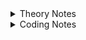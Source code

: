 <details>
<summary>Theory Notes</summary>

# C++ Programming Essentials for Beginners

## 01 C++ Diving Deeper

### Preprocessor Directive

- The preprocessors are the directives, which give instructions to the compiler to preprocess some code before actual compilation starts.
- The directive begins with '#' e.g: `#include <...>`
- The actual code is compiled by compiler only.
- Directive tells the compiler to Include the header file in the source code.
- `#define` directive tells the compiler to create symbolic constants. The symbolic constant is called a macro. e.g: `#define PI 3.14`
- All subsequent occurrences of macro in that source code will be replaced by its replacement text before the program is compiled.

### Identifiers

- Both an identifier and a variable are the names allotted by users to a particular entity in a program. e.g: `factorial()`
- The identifier is only used to identify an entity uniquely in a program at the time of execution whereas, a variable is a name given to a memory location, that is used to hold a value.
- A variable can be a identifier

### Keywords

- Keywords are the word that have a special meaning for the compiler.
- These keywords can't be used as an identifier.
- C++ has about 95 reserved words.

### main() Function

- Every C/C++ Program stars executing with main.
- There is exactly 1 main function.
- `return 0` indicates successful execution of main.
- main is not a keyword in C/C++.
- main Is not predefined, but it is predeclared.
- In C++, your code is linked against a small runtime library that constitutes the true starting point of your program.
- It is this small library calls a function called main--it's hardcoded to do so.
- Your code runs because you supply the code inside main, also called function definition.

### Namespaces

- Naming conflicts can arise if you use multiple 3rd party libraries in same program.
- Namespaces are used to resolve naming conflicts.
- std is the name for the standard C++ Namespace.
- Writing std::cout will tell the compiler to use "cout" from standard namespace.
- To avoid data structure and function name conflicts with other libraries, OpenCV has its own namespace: cv. e.g: `using namespace cv;`

### Comments

- Comment is text that is normally used to annotate code for future reference.
- Comment is ignored by compiler but that is useful for programmers.
- You can use comments in testing to make certain lines of code inactive.
- We can write single line or multi-line comments in a C++ Program. e.g: `//` and `/*...*/`

### Summary

- Keywords have special meaning for the compiler.
- Identifiers are used to name an entity, variable name is also a type of identifier.
- Header files include some pre-written code required to execute our program.
- Program execution always starts with main()
- {} are used to enclose a block (function, If, while etc.)
- C++ Compiler Ignores whitespace (space, carriage returns, linefeeds, tabs, vertical tabs, etc.)
- Output using cout
- Input using cin
- Comments (`//` and `/*...*/`)
- Every statement most end with a semicolon;

## 02 Variables, Datatypes & Storage

### Variables

- `Variable name:` A label for a memory location
- `Value:` The something that would be stored in a variable
- `Storage:` A place where data can be stored
- `Declaration:` Announcing a variable (usually) at the beginning of a program
- `Naming convention:` A set of rules about the names of variables
- `Assignment:` Giving (setting) a variable a value

### Naming Variables

- For variable name we can use uppercase and lowercase letters, digits from 1 to 9 and underscore(_).
- First character must be underscore or letter.
- C++ is strongly typed language. So every variable needs to be declare before using it.

### Initialization

- Variables when just declared have garbage value until they are assigned a value for the first time.
- We can assign a specific value from the moment variable is declared, called as initialization of variable.

### Data-types (Primitives)

- Boolean - `boolean`
- Character - `char`
- Integer — `int`
- Floating Point — `float`
- Double Floating Point — `double`

### Data-types Modifiers

Several of the basic types can be modified using one or more of these type modifiers

- signed (MSB use to represent the sign of the number `‘+’=0`,`’-’=1`)
- unsigned(all bits use to represent the number)
- short
- long

### Bitwise Operators

- Binary AND `&`
- Binary OR `|`
- Binary One’s Complement `~`
- Binary Left Shift `<<`
- Binary Right Shift `>>`

### Storage of Negative Numbers

- 2’s complement is used to represent the negative number
- In MSB it will be 1 for representing sign integer as negative number

### Range of Integer

- For unsigned , range is `0 to 2^32-1` is used
- For signed ,  range is `-2^31 to 0 to 2^31-1` is used

### Range of Double , Float, Half

- `64 bit` is used for `double` where `11 bit` for `decimal` and `52 bit` for `double precision` and `1 bit` for `signed`
- `32 bit` is used for `float` where `8 bit` for `decimal` and `23 bit` for `single precision` and `1 bit` for `signed`
- `16 bit` is used for `half` where `5 bit` for `decimal` and `10 bit` for `precision` and `1 bit` for `signed`

### Storage of Character

- In C++ it takes only 1 byte
- In Java in takes 2 bytes

### Storage of Boolean

- It take `1 byte`
- Why 0 or 1 needs 1 byte not 1 bit?
    - Because byte is the minimum unit for allocating memory
- A non-zero value store as `true`

### Constant

- Constants are variables or values in programming language which cannot be modified once they are defined.
- Initialization and assignment must be done at once ; doing separately won’t work.
- It can be created in 2 ways
    - Using `const` keyword
    - Using preprocessing directive also known as symbolic constant or macros
    - example : `#define ll long long`

</details>

<details>
<summary>Coding Notes</summary>

Using `sizeof()` Function to get the byte size:

```cpp
#include <iostream>
using namespace std;
int main()
{
    cout << "Int: " << sizeof(int) <<" Bytes"<< endl;

    return 0;
}
```

</details>